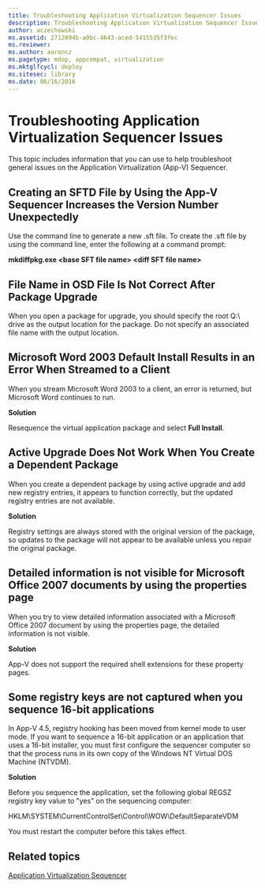 ```yaml
---
title: Troubleshooting Application Virtualization Sequencer Issues
description: Troubleshooting Application Virtualization Sequencer Issues
author: aczechowski
ms.assetid: 2712094b-a0bc-4643-aced-5415535f3fec
ms.reviewer:
ms.author: aaroncz
ms.pagetype: mdop, appcompat, virtualization
ms.mktglfcycl: deploy
ms.sitesec: library
ms.date: 06/16/2016
---
```



# Troubleshooting Application Virtualization Sequencer Issues


This topic includes information that you can use to help troubleshoot general issues on the Application Virtualization (App-V) Sequencer.

## Creating an SFTD File by Using the App-V Sequencer Increases the Version Number Unexpectedly


Use the command line to generate a new .sft file. To create the .sft file by using the command line, enter the following at a command prompt:

**mkdiffpkg.exe &lt;base SFT file name&gt; &lt;diff SFT file name&gt;**

## <a href="" id="file-name-in-osd-file-is-not-correct-after-package-upgrade-"></a>File Name in OSD File Is Not Correct After Package Upgrade


When you open a package for upgrade, you should specify the root Q:\\ drive as the output location for the package. Do not specify an associated file name with the output location.

## Microsoft Word 2003 Default Install Results in an Error When Streamed to a Client


When you stream Microsoft Word 2003 to a client, an error is returned, but Microsoft Word continues to run.

**Solution**

Resequence the virtual application package and select **Full Install**.

## Active Upgrade Does Not Work When You Create a Dependent Package


When you create a dependent package by using active upgrade and add new registry entries, it appears to function correctly, but the updated registry entries are not available.

**Solution**

Registry settings are always stored with the original version of the package, so updates to the package will not appear to be available unless you repair the original package.

## Detailed information is not visible for Microsoft Office 2007 documents by using the properties page


When you try to view detailed information associated with a Microsoft Office 2007 document by using the properties page, the detailed information is not visible.

**Solution**

App-V does not support the required shell extensions for these property pages.

## Some registry keys are not captured when you sequence 16-bit applications


In App-V 4.5, registry hooking has been moved from kernel mode to user mode. If you want to sequence a 16-bit application or an application that uses a 16-bit installer, you must first configure the sequencer computer so that the process runs in its own copy of the Windows NT Virtual DOS Machine (NTVDM).

**Solution**

Before you sequence the application, set the following global REGSZ registry key value to "yes" on the sequencing computer:

HKLM\\SYSTEM\\CurrentControlSet\\Control\\WOW\\DefaultSeparateVDM

You must restart the computer before this takes effect.

## Related topics


[Application Virtualization Sequencer](application-virtualization-sequencer.md)

 

 





